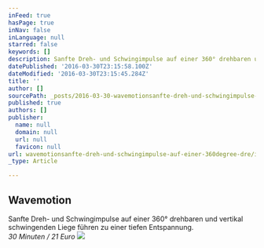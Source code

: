 ```yaml
---
inFeed: true
hasPage: true
inNav: false
inLanguage: null
starred: false
keywords: []
description: Sanfte Dreh- und Schwingimpulse auf einer 360° drehbaren und vertikal schwingenden Liege führen zu einer tiefen Entspannung.30 Minuten / 21 Euro
datePublished: '2016-03-30T23:15:58.100Z'
dateModified: '2016-03-30T23:15:45.284Z'
title: ''
author: []
sourcePath: _posts/2016-03-30-wavemotionsanfte-dreh-und-schwingimpulse-auf-einer-360degree-dre.md
published: true
authors: []
publisher:
  name: null
  domain: null
  url: null
  favicon: null
url: wavemotionsanfte-dreh-und-schwingimpulse-auf-einer-360degree-dre/index.html
_type: Article

---
```

## Wavemotion

Sanfte Dreh- und Schwingimpulse auf einer 360° drehbaren und vertikal schwingenden Liege führen zu einer tiefen Entspannung.  
_30 Minuten / 21 Euro_
![](https://the-grid-user-content.s3-us-west-2.amazonaws.com/12f04a79-5c4a-43fd-b25a-b255634a5390.jpg)